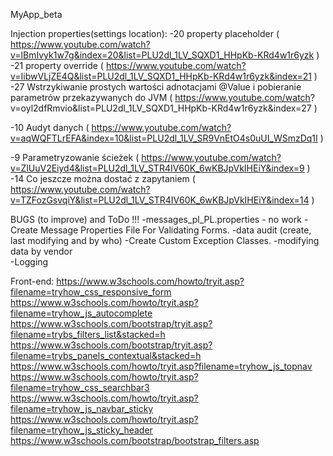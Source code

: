 MyApp_beta

Injection properties(settings location):
-20 property placeholder ( https://www.youtube.com/watch?v=lBmIvyk1w7g&index=20&list=PLU2dl_1LV_SQXD1_HHpKb-KRd4w1r6yzk )
-21 property override    ( https://www.youtube.com/watch?v=IibwVLjZE4Q&list=PLU2dl_1LV_SQXD1_HHpKb-KRd4w1r6yzk&index=21 )
-27 Wstrzykiwanie prostych wartości adnotacjami @Value i pobieranie parametrów przekazywanych do JVM ( https://www.youtube.com/watch?  	v=oyl2dfRmvio&list=PLU2dl_1LV_SQXD1_HHpKb-KRd4w1r6yzk&index=27 ) 

-10 Audyt danych ( https://www.youtube.com/watch?v=aqWQFTLrEFA&index=10&list=PLU2dl_1LV_SR9VnEtO4s0uUI_WSmzDq1I )

-9 Parametryzowanie ścieżek ( https://www.youtube.com/watch?v=ZlUuV2Eiyd4&list=PLU2dl_1LV_STR4IV60K_6wKBJpVkIHEiY&index=9 )
-14 Co jeszcze można dostać z zapytaniem ( https://www.youtube.com/watch?v=TZFozGsvqiY&list=PLU2dl_1LV_STR4IV60K_6wKBJpVkIHEiY&index=14 )

BUGS (to improve) and ToDo !!!
-messages_pl_PL.properties - no work
-Create  Message Properties File For Validating Forms.
-data audit (create, last modifying and by who)
-Create  Custom Exception Classes.
-modifying data by vendor	
-Logging

Front-end:
https://www.w3schools.com/howto/tryit.asp?filename=tryhow_css_responsive_form
https://www.w3schools.com/howto/tryit.asp?filename=tryhow_js_autocomplete
https://www.w3schools.com/bootstrap/tryit.asp?filename=trybs_filters_list&stacked=h
https://www.w3schools.com/bootstrap/tryit.asp?filename=trybs_panels_contextual&stacked=h
https://www.w3schools.com/howto/tryit.asp?filename=tryhow_js_topnav
https://www.w3schools.com/howto/tryit.asp?filename=tryhow_css_searchbar3
https://www.w3schools.com/howto/tryit.asp?filename=tryhow_js_navbar_sticky
https://www.w3schools.com/howto/tryit.asp?filename=tryhow_js_sticky_header
https://www.w3schools.com/bootstrap/bootstrap_filters.asp

